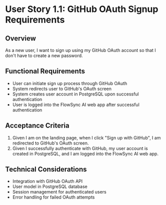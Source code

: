 # User Story 1.1: GitHub OAuth Signup Requirements

## Overview
As a new user, I want to sign up using my GitHub OAuth account so that I don't have to create a new password.

## Functional Requirements
- User can initiate sign up process through GitHub OAuth
- System redirects user to GitHub's OAuth screen
- System creates user account in PostgreSQL upon successful authentication
- User is logged into the FlowSync AI web app after successful authentication

## Acceptance Criteria
1. Given I am on the landing page, when I click "Sign up with GitHub", I am redirected to GitHub's OAuth screen.
2. Given I successfully authenticate with GitHub, my user account is created in PostgreSQL, and I am logged into the FlowSync AI web app.

## Technical Considerations
- Integration with GitHub OAuth API
- User model in PostgreSQL database
- Session management for authenticated users
- Error handling for failed OAuth attempts